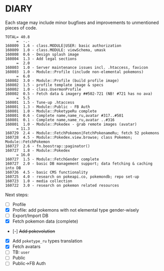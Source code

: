 # DIARY

Each stage may include minor bugfixes and improvements to unmentioned pieces of code.

```
TOTAL= 40.8
     =  -.-
160809  1.6 - class.MODULE|USER: basic authorization
160809  1.0 - class.MODULE: viewSchema, umask
160808  0.6 - Design splash image
160804  1.3 - Add legal sections 
     =  2.0
160803  1.0 - Server maintenance issues incl. .htaccess, favicon     
160803  1.0 - Module::Profile (include non-elemental pokemons)
     =  6.0
160802  3.0 - Module::Profile (build profile image)
160802  1.5 - profile template image & specs
160802  1.0 - class.UsermonProfile
160802  0.5 - Fetch data & imagery ##502-721 (NB! #721 has no ava)
     =  5.5
160801  1.5 - Tune-up .htaccess    
160801  1.3 - Module::Public - FB Auth
160801  1.0 - Module::PoketypeRu complete
160801  0.6 - Complete name,name_ru,avatar #317..#501
160801  0.1 - Complete name,name_ru,avatar ..#316
160801  1.0 - Module::Pokedex - grab remote images (avatar)
     = 11.3 
160729  2.4 - Module::FetchPokemon|FetchPokenameRu; fetch 52 pokemons
160728  4.5 - Module::Pokedex.view.browse; class Pokemon; Module::FetchPokemon
160727  2.6 - fn.boostrap::paginator()
160727  1.8 - Module::Pokedex
     = 16.0
160727  1.5 - Module::FetchGender complete
160727  2.0 - basic DB management support; data fetching & caching into DB 
160726  4.5 - basic CMS functionality
160725  4.0 - research on pokeapi.co, pokemondb; repo set-up
160723  1.0 - media collection 
160722  3.0 - research on pokemon related resources 
```

Next steps:
 * [ ] Profile
 * [X] Profile: add pokemons with not elemental type gender-wisely
 * [ ] Export/Import DB
 * [X] Fetch pokemon data (complete)
 * [-] ~~Add pokevolution~~
 * [X] Add `poketype_ru` types translation
 * [X] Fetch avatars
 * [ ] TB: `user`
 * [ ] Public
 * [ ] Public->FB Auth
